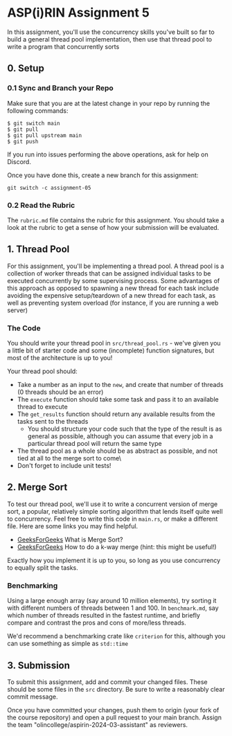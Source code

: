 
# ASP(i)RIN Assignment 5

In this assignment, you'll use the concurrency skills you've built so far to build a general thread pool implementation, then use that thread pool to write a program that concurrently sorts 

## 0. Setup

### 0.1 Sync and Branch your Repo

Make sure that you are at the latest change in your repo by running the following commands:

```
$ git switch main
$ git pull
$ git pull upstream main
$ git push
```
If you run into issues performing the above operations, ask for help on Discord.

Once you have done this, create a new branch for this assignment:
```
git switch -c assignment-05
```

### 0.2 Read the Rubric

The `rubric.md` file contains the rubric for this assignment. You should take a look at the rubric to get a sense of how your submission will be evaluated.

## 1. Thread Pool

For this assignment, you'll be implementing a thread pool. A thread pool is a collection of worker threads that can be assigned individual tasks to be executed concurrently by some supervising process. Some advantages of this approach as opposed to spawning a new thread for each task include avoiding the expensive setup/teardown of a new thread for each task, as well as preventing system overload (for instance, if you are running a web server)

### The Code

You should write your thread pool in `src/thread_pool.rs` - we've given you a little bit of starter code and some (incomplete) function signatures, but most of the architecture is up to you!

Your thread pool should:
- Take a number as an input to the `new`, and create that number of threads (0 threads should be an error)
- The `execute` function should take some task and pass it to an available thread to execute
- The `get_results` function should return any available results from the tasks sent to the threads
	- You should structure your code such that the type of the result is as general as possible, although you can assume that every job in a particular thread pool will return the same type
- The thread pool as a whole should be as abstract as possible, and not tied at all to the merge sort to come\
- Don't forget to include unit tests!

## 2. Merge Sort

To test our thread pool, we'll use it to write a concurrent version of merge sort, a popular, relatively simple sorting algorithm that lends itself quite well to concurrency. Feel free to write this code in `main.rs`, or make a different file. Here are some links you may find helpful. 
- [GeeksForGeeks](https://www.geeksforgeeks.org/merge-sort/) What is Merge Sort?
- [GeeksForGeeks](https://www.geeksforgeeks.org/merge-k-sorted-arrays/) How to do a k-way merge (hint: this might be useful!)

Exactly how you implement it is up to you, so long as you use concurrency to equally split the tasks.

### Benchmarking

Using a large enough array (say around 10 million elements), try sorting it with different numbers of threads between 1 and 100. In `benchmark.md`, say which number of threads resulted in the fastest runtime, and briefly compare and contrast the pros and cons of more/less threads. 

We'd recommend a benchmarking crate like `criterion` for this, although you can use something as simple as `std::time`

## 3. Submission

To submit this assignment, add and commit your changed files. These should be some files in the `src` directory. Be sure to write a reasonably clear commit message.

Once you have committed your changes, push them to origin (your fork of the course repository) and open a pull request to your main branch. Assign the team "olincollege/aspirin-2024-03-assistant" as reviewers.

